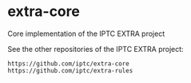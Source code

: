 # extra-core
Core implementation of the IPTC EXTRA project

See the other repositories of the IPTC EXTRA project:

    https://github.com/iptc/extra-core
    https://github.com/iptc/extra-rules 

